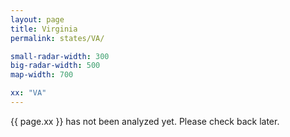 ```yaml
---
layout: page
title: Virginia
permalink: states/VA/

small-radar-width: 300
big-radar-width: 500
map-width: 700

xx: "VA"
---
```


<p>{{ page.xx }} has not been analyzed yet. Please check back later.</p>